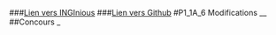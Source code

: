 ###[Lien vers INGInious](https://inginious.info.ucl.ac.be/course/P1_1A_6)
###[Lien vers Github](https://github.com/h4r4ld-git/P1-A6)
#P1_1A_6 Modifications
__
##Concours
_
